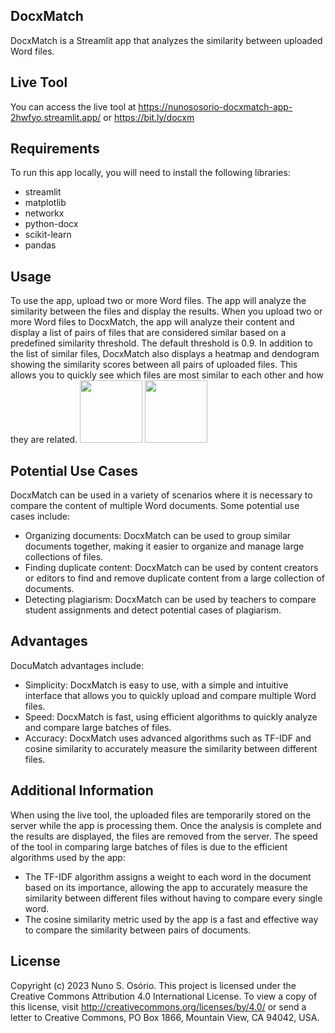 ## DocxMatch

DocxMatch is a Streamlit app that analyzes the similarity between uploaded Word files.

## Live Tool

You can access the live tool at https://nunososorio-docxmatch-app-2hwfyo.streamlit.app/ or https://bit.ly/docxm

## Requirements

To run this app locally, you will need to install the following libraries:
- streamlit
- matplotlib
- networkx
- python-docx
- scikit-learn
- pandas

## Usage

To use the app, upload two or more Word files. The app will analyze the similarity between the files and display the results.
When you upload two or more Word files to DocxMatch, the app will analyze their content and display a list of pairs of files that are considered similar based on a predefined similarity threshold. The default threshold is 0.9.
In addition to the list of similar files, DocxMatch also displays a heatmap and dendogram showing the similarity scores between all pairs of uploaded files. 
This allows you to quickly see which files are most similar to each other and how they are related.
<img src="https://user-images.githubusercontent.com/122723551/227696133-43c5add5-01c4-474d-8449-2d70e4f869fe.png" width="100" height="100">
<img src="https://user-images.githubusercontent.com/122723551/227696194-9af5bf22-6fbe-41c9-be88-f17a2b4964d4.png" width="100" height="100">


## Potential Use Cases

DocxMatch can be used in a variety of scenarios where it is necessary to compare the content of multiple Word documents. Some potential use cases include:
- Organizing documents: DocxMatch can be used to group similar documents together, making it easier to organize and manage large collections of files.
- Finding duplicate content: DocxMatch can be used by content creators or editors to find and remove duplicate content from a large collection of documents.
- Detecting plagiarism: DocxMatch can be used by teachers to compare student assignments and detect potential cases of plagiarism.

## Advantages

DocuMatch advantages include:
- Simplicity: DocxMatch is easy to use, with a simple and intuitive interface that allows you to quickly upload and compare multiple Word files.
- Speed: DocxMatch is fast, using efficient algorithms to quickly analyze and compare large batches of files.
- Accuracy: DocxMatch uses advanced algorithms such as TF-IDF and cosine similarity to accurately measure the similarity between different files.

## Additional Information
When using the live tool, the uploaded files are temporarily stored on the server while the app is processing them. Once the analysis is complete and the results are displayed, the files are removed from the server.
The speed of the tool in comparing large batches of files is due to the efficient algorithms used by the app:
- The TF-IDF algorithm assigns a weight to each word in the document based on its importance, allowing the app to accurately measure the similarity between different files without having to compare every single word.
- The cosine similarity metric used by the app is a fast and effective way to compare the similarity between pairs of documents.

## License
Copyright (c) 2023 Nuno S. Osório.
This project is licensed under the Creative Commons Attribution 4.0 International License. To view a copy of this license, visit http://creativecommons.org/licenses/by/4.0/ or send a letter to Creative Commons, PO Box 1866, Mountain View, CA 94042, USA.
